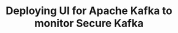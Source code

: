 ---
title: Deploying UI for Apache Kafka to monitor Secure Kafka
categories: [Knowledge Base]
tags: [kafka, UI for Apache Kafka, Kerberised Kafka]
---